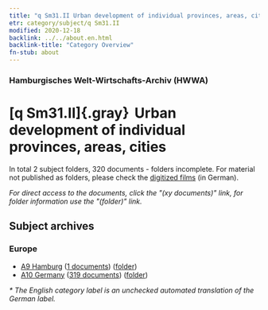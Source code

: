 ```yaml
---
title: "q Sm31.II Urban development of individual provinces, areas, cities"
etr: category/subject/q Sm31.II
modified: 2020-12-18
backlink: ../../about.en.html
backlink-title: "Category Overview"
fn-stub: about
---
```


### Hamburgisches Welt-Wirtschafts-Archiv (HWWA)
# [q Sm31.II]{.gray}&#8201; Urban development of individual provinces, areas, cities&#160; 





In total 2 subject folders, 320 documents - folders incomplete.
For material not published as folders, please check the [digitized films](/film/h1_sh) (in German).

_For direct access to the documents, click the "(xy documents)" link, for folder information use the "(folder)" link._

## Subject archives



### Europe

- [A9 Hamburg](../../../geo/about.en.html#A9) (<a href="https://dfg-viewer.de/show/?tx_dlf[id]=https://pm20.zbw.eu/mets/sh/1409xx/140905/1823xx/182305/public.mets.en.xml" target="_blank">1 documents</a>) ([folder](http://purl.org/pressemappe20/folder/sh/140905,182305))
- [A10 Germany](../../../geo/about.en.html#A10) (<a href="https://dfg-viewer.de/show/?tx_dlf[id]=https://pm20.zbw.eu/mets/sh/1261xx/126128/1823xx/182305/public.mets.en.xml" target="_blank">319 documents</a>) ([folder](http://purl.org/pressemappe20/folder/sh/126128,182305))


_* The English category label is an unchecked automated translation of the German label._

